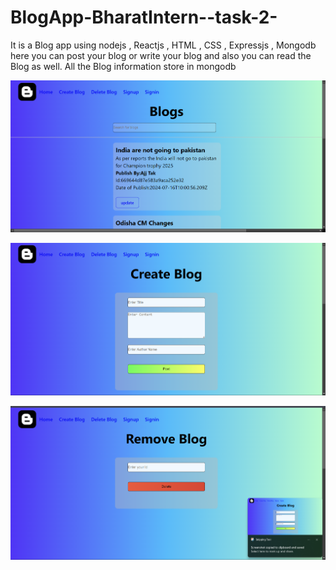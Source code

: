 # BlogApp-BharatIntern--task-2-
It is a Blog app using nodejs , Reactjs , HTML , CSS , Expressjs , Mongodb here you can post your blog or write your blog and also you can read the Blog as well. All the Blog information store in mongodb


![image alt](https://github.com/Mrutyunjaya07r/BlogApp-BharatIntern--task-2-/blob/c50164acf0cb98ef3c76f316b714e9443ae6b4ce/Screenshot%202024-08-14%20182503.png)


![image_alt](https://github.com/Mrutyunjaya07r/BlogApp-BharatIntern--task-2-/blob/89cfc9d84af1216e8c4489fa5dad3eadf24535bc/Screenshot%202024-08-14%20182516.png)


![image_alt](https://github.com/Mrutyunjaya07r/BlogApp-BharatIntern--task-2-/blob/dd8ce4c7b6015081e2e668b5a0d2caa917d3aadd/Screenshot%202024-08-14%20182528.png)

